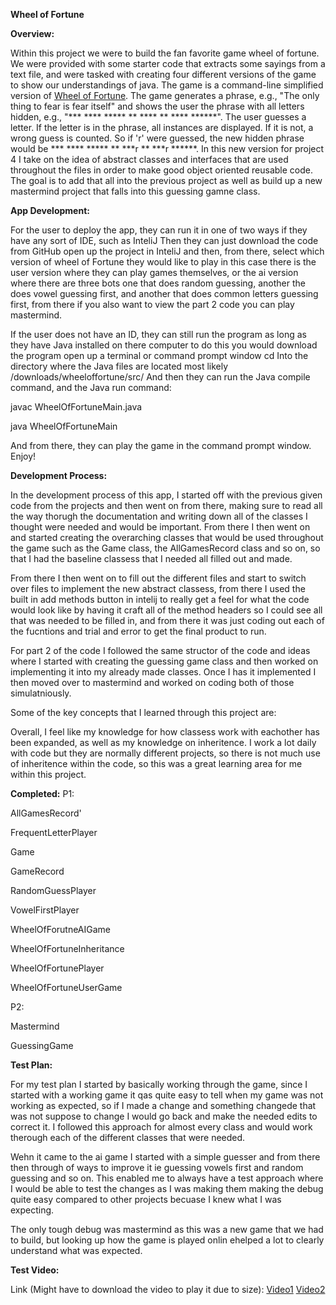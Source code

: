 **Wheel of Fortune**


**Overview:**

Within this project we were to build the fan favorite game wheel of fortune. We were provided with some starter code that extracts some sayings from a text file, and were tasked with creating four different versions of the game to show our understandings of java. The game is a command-line simplified version of [Wheel of Fortune](https://davidwolber.notion.site/WOF-and-Mastermind-with-Inheritance-Project-fe031ecd073b4780b70bd64add68f2c5). The game generates a phrase, e.g., "The only thing to fear is fear itself" and shows the user the phrase with all letters hidden, e.g., "*** **** ***** ** **** ** **** ******". The user guesses a letter. If the letter is in the phrase, all instances are displayed. If it is not, a wrong guess is counted. So if 'r' were guessed, the new hidden phrase would be *** **** ***** ** ***r ** ***r ******. In this new version for project 4 I take on the idea of abstract classes and interfaces that are used throughout the files in order to make good object oriented reusable code. The goal is to add that all into the previous project as well as build up a new mastermind project that falls into this guessing gamne class.



**App Development:**

For the user to deploy the app, they can run it in one of two ways if they have any sort of IDE, such as InteliJ Then they can just download the code from GitHub open up the project in InteliJ and then, from there, select which version of wheel of Fortune they would like to play in this case there is the user version where they can play games themselves, or the ai version where there are three bots one that does random guessing, another the does vowel guessing first, and another that does common letters guessing first, from there if you also want to view the part 2 code you can play mastermind.


If the user does not have an ID, they can still run the program as long as they have Java installed on there computer to do this you would download the program open up a terminal or command prompt window cd Into the directory where the Java files are located most likely /downloads/wheeloffortune/src/ And then they can run the Java compile command, and the Java run command:

javac WheelOfFortuneMain.java

java WheelOfFortuneMain


And from there, they can play the game in the command prompt window. Enjoy!




**Development Process:**

In the development process of this app, I started off with the previous given code from the projects and then went on from there, making sure to read all the way thorugh the documentation and writing down all of the classes I thought were needed and would be important. From there I then went on and started creating the overarching classes that would be used throughout the game such as the Game class, the AllGamesRecord class and so on, so that I had the baseline classess that I needed all filled out and made. 


From there I then went on to fill out the different files and start to switch over files to implement the new abstract classess, from there I used the built in add methods button in intelij to really get a feel for what the code would look like by having it craft all of the method headers so I could see all that was needed to be filled in, and from there it was just coding out each of the fucntions and trial and error to get the final product to run.


For part 2 of the code I followed the same structor of the code and ideas where I started with creating the guessing game class and then worked on implementing it into my already made classes. Once I has it implemented I then moved over to mastermind and worked on coding both of those simulatniously.


Some of the key concepts that I learned through this project are:


Overall, I feel like my knowledge for how classess work with eachother has been expanded, as well as my knowledge on inheritence. I work a lot daily with code but they are normally different projects, so there is not much use of inheritence within the code, so this was a great learning area for me within this project.




**Completed:**
P1:

AllGamesRecord'

FrequentLetterPlayer

Game

GameRecord

RandomGuessPlayer

VowelFirstPlayer

WheelOfForutneAIGame

WheelOfFortuneInheritance

WheelOfFortunePlayer

WheelOfFortuneUserGame

P2:

Mastermind

GuessingGame




**Test Plan:**

For my test plan I started by basically working through the game, since I started with a working game it qas quite easy to tell when my game was not working as expected, so if I made a change and something changede that was not suppose to change I would go back and make the needed edits to correct it. I followed this approach for almost every class and would work therough each of the different classes that were needed. 

Wehn it came to the ai game I started with a simple guesser and from there then through of ways to improve it ie guessing vowels first and random guessing and so on. This enabled me to always have a test approach where I would be able to test the changes as I was making them making the debug quite easy compared to other projects becuase I knew what I was expecting.

The only tough debug was mastermind as this was a new game that we had to build, but looking up how the game is played onlin ehelped a lot to clearly understand what was expected.




**Test Video:**

Link (Might have to download the video to play it due to size): 
[Video1](https://drive.google.com/file/d/1m6kehxW8Rp-VDWV4b4NRAoqHJqzmooOc/view?usp=sharing)
[Video2](https://drive.google.com/file/d/1TU4-XhrIdklsY5ZDt6dgd9z0FIyLPvBp/view?usp=sharing)
